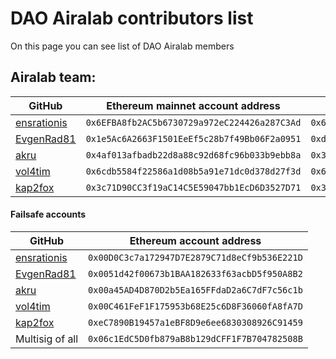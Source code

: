 # DAO Airalab contributors list
On this page you can see list of DAO Airalab members

## Airalab team:

GitHub | Ethereum mainnet account address | Ethereum testnet account address
 -------------| -------------| -------------|
[ensrationis](https://github.com/ensrationis) | `0x6EFBA8fb2AC5b6730729a972eC224426a287C3Ad` | `0x6EFBA8fb2AC5b6730729a972eC224426a287C3Ad`
[EvgenRad81](https://github.com/EvgenRad81) | `0x1e5Ac6A2663F1501EeEf5c28b7f49Bb06F2a0951` | `0xdB7739291587EFcF71E516427B57C05Cc731d665`
[akru](https://github.com/akru) | `0x4af013afbadb22d8a88c92d68fc96b033b9ebb8a` | `0x31a9889720e5954a9c118b9b33ec027d060e4364`
[vol4tim](https://github.com/vol4tim) | `0x6cdb5584f22586a1d08b5a91e71dc0d378d27f3d` | `0x6cdb5584f22586a1d08b5a91e71dc0d378d27f3d`
[kap2fox](https://github.com/kap2fox) | `0x3c71D90CC3f19aC14C5E59047bb1EcD6D3527D71` | `0x3c71D90CC3f19aC14C5E59047bb1EcD6D3527D71`

#### Failsafe accounts

GitHub | Ethereum account address
 -------------| -------------|
[ensrationis](https://github.com/ensrationis) |`0x00D0C3c7a172947D7E2879C71d8eCf9b536E221D`|
[EvgenRad81](https://github.com/EvgenRad81) |`0x0051d42f00673b1BAA182633f63acbD5f950A8B2`|
[akru](https://github.com/akru) | `0x00a45AD4D870D2b5Ea165FFdaD2a6C7dF7c56c1b`
[vol4tim](https://github.com/vol4tim) | `0x00C461FeF1F175953b68E25c6D8F36060fA8fA7D` |
[kap2fox](https://github.com/kap2fox) | `0xeC7890B19457a1eBF8D9e6ee6830308926C91459` |
Multisig of all | `0x06c1EdC5D0fb879aB8b129dCFF1F7B704782508B` |

